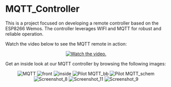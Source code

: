 # MQTT_Controller
This is a project focused on developing a remote controller based on the ESP8266 Wemos. The controller leverages WIFI and MQTT for robust and reliable operation. 

Watch the video below to see the MQTT remote in action:

<p align="center">
  <a href="https://www.youtube.com/watch?v=-ZEsa-9d1Jg">
     <img src="https://img.youtube.com/vi/-ZEsa-9d1Jg/0.jpg" alt="Watch the video.">
  </a>
</p>

Get an inside look at our MQTT controller by browsing the following images:

<p align="center">
  <img src="https://github.com/TanskiSzymon/MQTT_Controller/assets/108231030/f5ae6941-926d-4f62-9072-bbf3b155f4e1" alt="MQTT">
  <img src="https://github.com/TanskiSzymon/MQTT_Controller/assets/108231030/e8af84f0-9d2e-427a-996b-e50e665c60f2" alt="front">
  <img src="https://github.com/TanskiSzymon/MQTT_Controller/assets/108231030/29b71b72-12d5-42c9-8ccd-9be680eccd92" alt="inside">
  <img src="https://github.com/TanskiSzymon/MQTT_Controller/assets/108231030/c8d8514a-a80b-4e5c-bbf4-dc220ae32edc" alt="Pilot MQTT_bb">
  <img src="https://github.com/TanskiSzymon/MQTT_Controller/assets/108231030/1bd571d5-aba7-4c7f-a6ea-48bb84e89ca3" alt="Pilot MQTT_schem">
  <img src="https://github.com/TanskiSzymon/MQTT_Controller/assets/108231030/f298c98f-6a3d-4299-86c3-6f291e00cb8a" alt="Screenshot_8">
  <img src="https://github.com/TanskiSzymon/MQTT_Controller/assets/108231030/87b688e0-1262-49c1-aa81-b957b6d08965" alt="Screenshot_11">
  <img src="https://github.com/TanskiSzymon/MQTT_Controller/assets/108231030/db0c2761-144c-4214-964d-a530d0637b24" alt="Screenshot_9">
</p>
